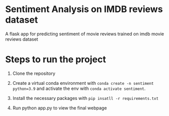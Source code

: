 # Sentiment Analysis on IMDB reviews dataset
A flask app for predicting sentiment of movie reviews trained on imdb movie reviews dataset 



# Steps to run the project

1. Clone the repository

2. Create a virtual conda environment with `conda create -n sentiment python=3.9` and activate the env with `conda activate sentiment`.

3. Install the necessary packages with `pip insatll -r requirements.txt`

4. Run python app.py to view the final webpage
 





